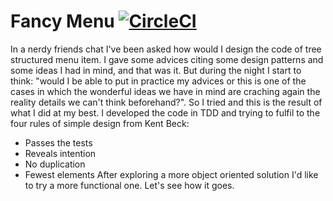 # Fancy Menu [![CircleCI](https://circleci.com/gh/gicappa/fancy-menu.svg?style=shield&circle-token=<YOUR_STATUS_API_TOKEN>)](https://circleci.com/gh/gicappa/fancy-menu)

In a nerdy friends chat I've been asked how would I design the code of tree structured menu item. I gave some advices citing some design patterns and some ideas I had in mind, and that was it. But during the night I start to think: "would I be able to put in practice my advices or this is one of the cases in which the wonderful ideas we have in mind are craching again the reality details we can't think beforehand?". So I tried and this is the result of what I did at my best.
I developed the code in TDD and trying to fulfil to the four rules of simple design from Kent Beck:
- Passes the tests
- Reveals intention
- No duplication
- Fewest elements
After exploring a more object oriented solution I'd like to try a more functional one. Let's see how it goes.
